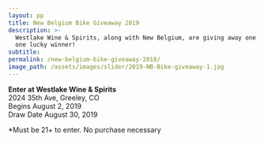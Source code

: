 ```yaml
---
layout: pp
title: New Belgium Bike Giveaway 2019
description: >-
  Westlake Wine & Spirits, along with New Belgium, are giving away one bike to
  one lucky winner!
subtitle:
permalink: /new-belgium-bike-giveaway-2018/
image_path: /assets/images/slider/2019-NB-Bike-giveaway-1.jpg
---
```


**Enter at Westlake Wine & Spirits**<br>2024 35th Ave, Greeley, CO<br>Begins August 2, 2019<br>Draw Date August 30, 2019

\*Must be 21+ to enter. No purchase necessary